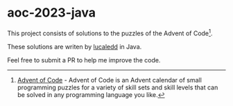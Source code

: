 # aoc-2023-java
This project consists of solutions to the puzzles of the Advent of Code[^aoc].  

These solutions are writen by [lucaledd](https://github.com/lucaforever) in Java.

Feel free to submit a PR to help me improve the code.


[^aoc]:
    [Advent of Code][aoc] - Advent of Code is an Advent calendar of small programming puzzles for a variety of skill sets and skill levels that can be solved in any programming language you like.

[aoc]: https://adventofcode.com
